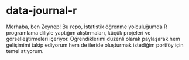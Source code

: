 # data-journal-r
Merhaba, ben Zeynep! Bu repo, İstatistik öğrenme yolculuğumda R programlama diliyle yaptığım alıştırmaları, küçük projeleri ve görselleştirmeleri içeriyor. Öğrendiklerimi düzenli olarak paylaşarak hem gelişimimi takip ediyorum hem de ileride oluşturmak istediğim portföy için temel atıyorum.
